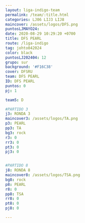 ```yaml
---
layout: liga-indigo-team
permalink: /team/:title.html
categories: LJ06 LIJ3 LIJ8
maincover: /assets/logos/DFS.png
puntosLJMAYO24: 
date: 2020-08-29 10:29:20 +0700
title: DFS PEARL
route: /liga-indigo
tag: johto042024
color: black
puntosLJ202404: 12
grupo: sur
background: '#F16C38'
cover: DFSRU
team: DFS PEARL
ID: DFS PEARL
puntos: 0
pj: 1

team5: D

#PARTIDO 3
j3: RONDA 3
maincover3: /assets/logos/TA.png
p3: PEARL
pp3: TA
bg3: rock
r3: 0
rr3: 0 
pt3: 0
pj3: 0


#PARTIDO 8
j8: RONDA 8
maincover8: /assets/logos/TSA.png
bg8: rock 
p8: PEARL
r8: 0
pp8: TSA
rr8: 0
pt8: 0
pj8: 0

---
```



